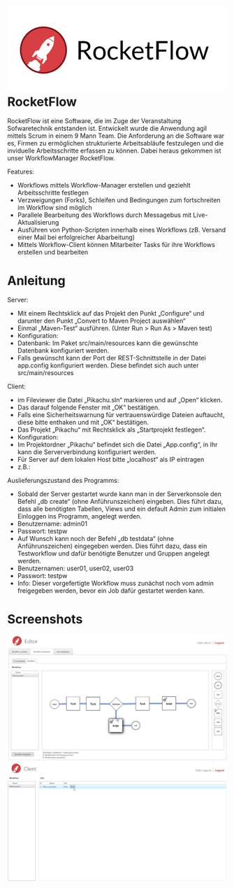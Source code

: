 ![Screenshot](https://raw.githubusercontent.com/MoritzMoeller/Rocketflow/master/rocketflow.png "Logo")
RocketFlow
================

RocketFlow ist eine Software, die im Zuge der Veranstaltung Sofwaretechnik entstanden ist. 
Entwickelt wurde die Anwendung agil mittels Scrum in einem 9 Mann Team. Die Anforderung an die Software war es, Firmen zu ermöglichen strukturierte Arbeitsabläufe festzulegen und die inviduelle Arbeitsschritte erfassen zu können.
Dabei heraus gekommen ist unser WorkflowManager RocketFlow. 

Features:
* Workflows mittels Workflow-Manager erstellen und geziehlt Arbeitsschritte festlegen
* Verzweigungen (Forks), Schleifen und Bedingungen zum fortschreiten im Workflow sind möglich
* Parallele Bearbeitung des Workflows durch Messagebus mit Live-Aktualisierung
* Ausführen von Python-Scripten innerhalb eines Workflows (zB. Versand einer Mail bei erfolgreicher Abarbeitung)
* Mittels Workflow-Client können Mitarbeiter Tasks für ihre Workflows erstellen und bearbeiten 


Anleitung
================
Server:
* Mit einem Rechtsklick auf das Projekt den Punkt „Configure“ und darunter den Punkt
„Convert to Maven Project auswählen“
* Einmal „Maven-Test“ ausführen. (Unter Run > Run As > Maven test)
* Konfiguration:
* Datenbank: Im Paket src/main/resources kann die gewünschte Datenbank konfiguriert werden.
* Falls gewünscht kann der Port der REST-Schnittstelle in der Datei app.config konfiguriert werden. Diese befindet sich auch unter src/main/resources

Client:
* im Fileviewer die Datei „Pikachu.sln“ markieren und auf „Open“ klicken.
* Das darauf folgende Fenster mit „OK“ bestätigen.
* Falls eine Sicherheitswarnung für vertrauenswürdige Dateien auftaucht, diese bitte enthaken
und mit „OK“ bestätigen.
* Das Projekt „Pikachu“ mit Rechtsklick als „Startprojekt festlegen“.
* Konfiguration:
* Im Projektordner „Pikachu“ befindet sich die Datei „App.config“, in Ihr kann die Serververbindung konfiguriert werden.
* Für Server auf dem lokalen Host bitte „localhost“ als IP eintragen
* z.B.:
<appSettings>
<add key="RestServerURL" value="http://192.168.178.24:8081" /> <add key="MessageServerURL" value="tcp://192.168.178.24:9999" />
</appSettings>

Auslieferungszustand des Programms:
* Sobald der Server gestartet wurde kann man in der Serverkonsole den Befehl „db create“ (ohne Anführunszeichen) eingeben. Dies führt dazu, dass alle benötigten Tabellen, Views und ein default Admin zum initialen Einloggen ins Programm, angelegt werden.
* Benutzername: admin01
* Passwort: testpw
* Auf Wunsch kann noch der Befehl „db testdata“ (ohne Anführunszeichen) eingegeben
werden. Dies führt dazu, dass ein Testworkflow und dafür benötigte Benutzer und Gruppen angelegt werden.
* Benutzernamen: user01, user02, user03
* Passwort: testpw
* Info: Dieser vorgefertigte Workflow muss zunächst noch vom admin freigegeben werden, bevor ein Job dafür gestartet werden kann.


Screenshots
================
![Screenshot](https://raw.githubusercontent.com/MoritzMoeller/Rocketflow/master/screen01.png "Workflow Editor")
![Screenshot](https://raw.githubusercontent.com/MoritzMoeller/Rocketflow/master/screen02.png "Workflow Client")
